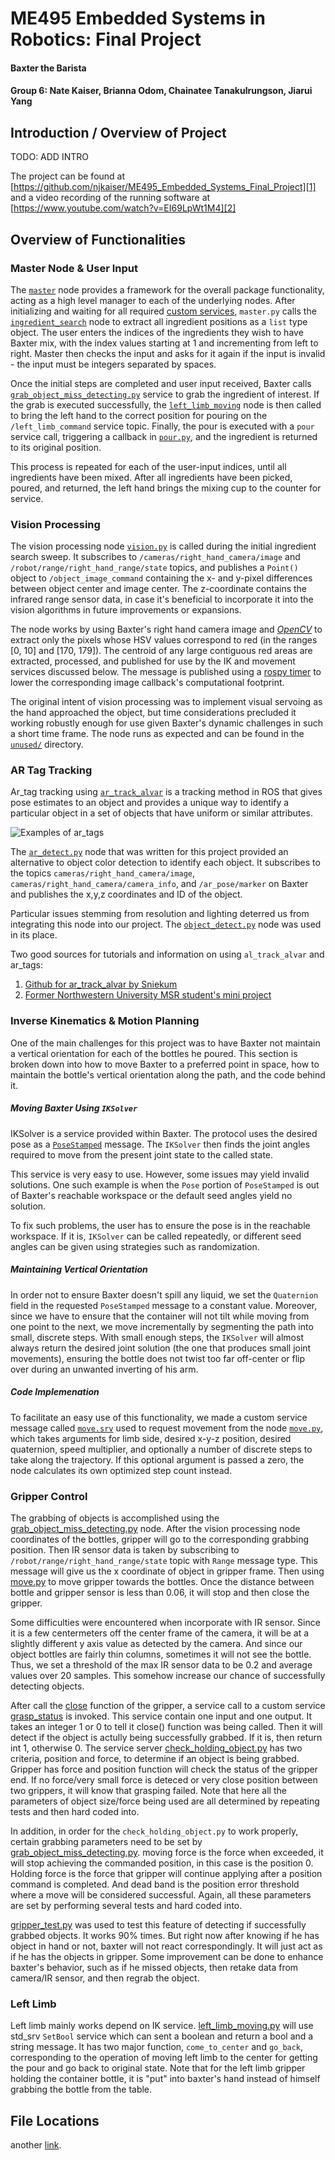 ME495 Embedded Systems in Robotics: Final Project
==============
#### Baxter the Barista
#### Group 6: Nate Kaiser, Brianna Odom, Chainatee Tanakulrungson, Jiarui Yang

## Introduction / Overview of Project
TODO: ADD INTRO

The project can be found at [https://github.com/njkaiser/ME495_Embedded_Systems_Final_Project][1] and a video recording of the running software at [https://www.youtube.com/watch?v=EI69LpWt1M4][2]


## Overview of Functionalities
### Master Node & User Input
The [`master`][3] node provides a framework for the overall package functionality, acting as a high level manager to each of the underlying nodes. After initializing and waiting for all required [custom services][4], `master.py` calls the [`ingredient_search`][5] node to extract all ingredient positions as a `list` type object. The user enters the indices of the ingredients they wish to have Baxter mix, with the index values starting at 1 and incrementing from left to right. Master then checks the input and asks for it again if the input is invalid - the input must be integers separated by spaces.

Once the initial steps are completed and user input received, Baxter calls [`grab_object_miss_detecting.py`][6] service to grab the ingredient of interest. If the grab is executed successfully, the [`left_limb_moving`][7] node is then called to bring the left hand to the correct position for pouring on the `/left_limb_command` service topic. Finally, the pour is executed with a `pour` service call, triggering a callback in [`pour.py`][8], and the ingredient is returned to its original position.

This process is repeated for each of the user-input indices, until all ingredients have been mixed. After all ingredients have been picked, poured, and returned, the left hand brings the mixing cup to the counter for service.


### Vision Processing
The vision processing node [`vision.py`][9] is called during the initial ingredient search sweep. It subscribes to `/cameras/right_hand_camera/image` and `/robot/range/right_hand_range/state` topics, and publishes a `Point()` object to `/object_image_command` containing the x- and y-pixel differences between object center and image center. The z-coordinate contains the infrared range sensor data, in case it's beneficial to incorporate it into the vision algorithms in future improvements or expansions.

The node works by using Baxter's right hand camera image and [*OpenCV*][10] to extract only the pixels whose HSV values correspond to red (in the ranges [0, 10] and [170, 179]). The centroid of any large contiguous red areas are extracted, processed, and published for use by the IK and movement services discussed below. The message is published using a [rospy timer][11] to lower the corresponding image callback's computational footprint.

The original intent of vision processing was to implement visual servoing as the hand approached the object, but time considerations precluded it working robustly enough for use given Baxter's dynamic challenges in such a short time frame. The node runs as expected and can be found in the [`unused/`][12] directory.


### AR Tag Tracking
Ar_tag tracking using [`ar_track_alvar`][13] is a tracking method in ROS that gives pose estimates to an object and provides a unique way to identify a particular object in a set of objects that have uniform or similar attributes.

![Examples of ar_tags][14]

The [`ar_detect.py`][15] node that was written for this project provided an alternative to object color detection to identify each object. It subscribes to the topics `cameras/right_hand_camera/image`, `cameras/right_hand_camera/camera_info`, and `/ar_pose/marker` on Baxter and publishes the x,y,z coordinates and ID of the object.

Particular issues stemming from resolution and lighting deterred us from integrating this node into our project. The [`object_detect.py`][16] node was used in its place.

Two good sources for tutorials and information on using `al_track_alvar` and ar_tags:
1. [Github for ar_track_alvar by Sniekum][17]
2. [Former Northwestern University MSR student's mini project][18]

### Inverse Kinematics & Motion Planning
One of the main challenges for this project was to have Baxter not maintain a vertical orientation for each of the bottles he poured. This section is broken down into how to move Baxter to a preferred point in space, how to maintain the bottle's vertical orientation along the path, and the code behind it.

##### Moving Baxter Using `IKSolver`
IKSolver is a service provided within Baxter. The protocol uses the desired pose as a [`PoseStamped`][19] message. The `IKSolver` then finds the joint angles required to move from the present joint state to the called state.

This service is very easy to use. However, some issues may yield invalid solutions. One such example is when the `Pose` portion of `PoseStamped` is out of Baxter's reachable workspace or the default seed angles yield no solution.

To fix such problems, the user has to ensure the pose is in the reachable workspace. If it is, `IKSolver` can be called repeatedly, or different seed angles can be given using strategies such as randomization.

##### Maintaining Vertical Orientation
In order not to ensure Baxter doesn't spill any liquid, we set the `Quaternion` field in the requested `PoseStamped` message to a constant value. Moreover, since we have to ensure that the container will not tilt while moving from one point to the next, we move incrementally by segmenting the path into small, discrete steps. With small enough steps, the `IKSolver` will almost always return the desired joint solution (the one that produces small joint movements), ensuring the bottle does not twist too far off-center or flip over during an unwanted inverting of his arm.

##### Code Implemenation
To facilitate an easy use of this functionality, we made a custom service message called [`move.srv`][20] used to request movement from the node [`move.py`][21], which takes arguments for limb side, desired x-y-z position, desired quaternion, speed multiplier, and optionally a number of discrete steps to take along the trajectory. If this optional argument is passed a zero, the node calculates its own optimized step count instead.


### Gripper Control
The grabbing of objects is accomplished using the [grab_object_miss_detecting.py][22] node. After the vision processing node  coordinates of the bottles, gripper will go to the corresponding grabbing position. Then IR sensor data is taken by subscribing to `/robot/range/right_hand_range/state` topic with `Range` message type. This message will give us the x coordinate of object in gripper frame. Then using [move.py](https://github.com/njkaiser/ME495_Embedded_Systems_Final_Project/blob/9554cc2bbe60da78325f366dd5018dc12ccd75ec/src/move.py) to move gripper towards the bottles. Once the distance between bottle and gripper sensor is less than 0.06, it will stop and then close the gripper.

Some difficulties were encountered when incorporate with IR sensor. Since it is a few centermeters off the center frame of the camera, it will be at a slightly different y axis value as detected by the camera. And since our object bottles are fairly thin columns, sometimes it will not see the bottle. Thus, we set a threshold of the max IR sensor data to be 0.2 and average values over 20 samples. This somehow increase our chance of successfully detecting objects.

After call the [close](https://github.com/njkaiser/ME495_Embedded_Systems_Final_Project/blob/9554cc2bbe60da78325f366dd5018dc12ccd75ec/src/grab_object_miss_detecting.py#L93) function of the gripper, a service call to a custom service [grasp_status](https://github.com/njkaiser/ME495_Embedded_Systems_Final_Project/blob/9554cc2bbe60da78325f366dd5018dc12ccd75ec/srv/grasp_status.srv) is invoked. This service contain one input and one output. It takes an integer 1 or 0 to tell it close() function was being called. Then it will detect if the object is actully being successfully grabbed. If it is, then return int 1, otherwise 0. The service server [check_holding_object.py](https://github.com/njkaiser/ME495_Embedded_Systems_Final_Project/blob/9554cc2bbe60da78325f366dd5018dc12ccd75ec/src/check_holding_object.py) has two criteria, position and force, to determine if an object is being grabbed. Gripper has force and position function will check the status of the gripper end. If no force/very small force is deteced or very close position between two grippers, it will know that grasping failed. Note that here all the parameters of object size/force being used are all determined by repeating tests and then hard coded into.

In addition, in order for the `check_holding_object.py` to work properly, certain grabbing parameters need to be set by [grab_object_miss_detecting.py](https://github.com/njkaiser/ME495_Embedded_Systems_Final_Project/blob/9554cc2bbe60da78325f366dd5018dc12ccd75ec/src/grab_object_miss_detecting.py#L54-L57). moving force is the force when exceeded, it will stop achieving the commanded position, in this case is the position 0. Holding force is the force that gripper will continue applying after a position command is completed. And dead band is the position error threshold where a move will be considered successful. Again, all these parameters are set by performing several tests and hard coded into.

[gripper_test.py](https://github.com/njkaiser/ME495_Embedded_Systems_Final_Project/blob/9554cc2bbe60da78325f366dd5018dc12ccd75ec/src/gripper_test.py) was used to test this feature of detecting if successfully grabbed objects. It works 90% times. But right now after knowing if he has object in hand or not, baxter will not react correspondingly. It will just act as if he has the objects in gripper. Some improvement can be done to enhance baxter's behavior, such as if he missed objects, then retake data from camera/IR sensor, and then regrab the object.

### Left Limb
Left limb mainly works depend on IK service. [left_limb_moving.py](https://github.com/njkaiser/ME495_Embedded_Systems_Final_Project/blob/9554cc2bbe60da78325f366dd5018dc12ccd75ec/src/left_limb_moving.py) will use std_srv `SetBool` service which can sent a boolean and return a bool and a string message. It has two major function, `come_to_center` and `go_back`, corresponding to the operation of moving left limb to the center for getting the pour and go back to original state. Note that for the left limb gripper holding the container bottle, it is "put" into baxter's hand instead of himself grabbing the bottle from the table.


## File Locations


another [link][2].

[1]: [https://github.com/njkaiser/ME495_Embedded_Systems_Final_Project]
[2]: [https://www.youtube.com/watch?v=EI69LpWt1M4]
[3]: [https://github.com/njkaiser/ME495_Embedded_Systems_Final_Project/blob/master/src/master.py]
[4]: [https://github.com/njkaiser/ME495_Embedded_Systems_Final_Project/tree/master/srv]
[5]: [https://github.com/njkaiser/ME495_Embedded_Systems_Final_Project/blob/master/src/ingredient_search.py]
[6]: [https://github.com/njkaiser/ME495_Embedded_Systems_Final_Project/blob/master/src/grab_object_miss_detecting.py]
[7]: [https://github.com/njkaiser/ME495_Embedded_Systems_Final_Project/blob/master/src/left_limb_moving.py]
[8]: [https://github.com/njkaiser/ME495_Embedded_Systems_Final_Project/blob/master/src/pour.py]
[9]: [https://github.com/njkaiser/ME495_Embedded_Systems_Final_Project/blob/master/src/vision.py]
[10]: [http://opencv.org/]
[11]: [http://wiki.ros.org/rospy/Overview/Time]
[12]: [https://github.com/njkaiser/ME495_Embedded_Systems_Final_Project/tree/master/unused]
[13]: [http://wiki.ros.org/ar_track_alvar]
[14]: [http://mirror-eu.wiki.ros.org/attachments/ar_track_alvar/markers9to17.png=20x20]
[15]: [https://github.com/njkaiser/ME495_Embedded_Systems_Final_Project/blob/master/unused/ar_detect.py]
[16]: [https://github.com/njkaiser/ME495_Embedded_Systems_Final_Project/blob/master/src/object_detect.py]
[17]: [https://github.com/sniekum/ar_track_alvar]
[18]: [https://github.com/ablarry91/ros-tag-tracking]
[19]: [http://docs.ros.org/api/geometry_msgs/html/msg/PoseStamped.html]
[20]: [https://github.com/njkaiser/ME495_Embedded_Systems_Final_Project/blob/master/srv/move.srv]
[21]: [https://github.com/njkaiser/ME495_Embedded_Systems_Final_Project/blob/master/src/move.py#L146]
[22]: [https://github.com/njkaiser/ME495_Embedded_Systems_Final_Project/blob/master/src/grab_object_miss_detecting.py]
[23]: [link]
[25]: [link]
[26]: [link]
[27]: [link]
[28]: [link]
[29]: [link]

